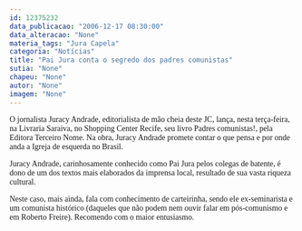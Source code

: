 ```yaml
---
id: 12375232
data_publicacao: "2006-12-17 08:30:00"
data_alteracao: "None"
materia_tags: "Jura Capela"
categoria: "Notícias"
title: "Pai Jura conta o segredo dos padres comunistas"
sutia: "None"
chapeu: "None"
autor: "None"
imagem: "None"
---
```

<p><P><FONT face=Verdana>O jornalista Juracy Andrade, editorialista de mão cheia deste JC, lança, nesta terça-feira, na Livraria Saraiva, no Shopping Center Recife, seu livro Padres comunistas!, pela Editora Terceiro Nome. Na obra, Juracy Andrade promete contar o que pensa e por onde anda a Igreja de esquerda no Brasil.</FONT></P></p>
<p><P><FONT face=Verdana>Juracy Andrade, carinhosamente conhecido como Pai Jura pelos colegas de batente, é dono de um dos textos mais elaborados da imprensa local, resultado de sua vasta riqueza cultural. </FONT></P></p>
<p><P><FONT face=Verdana>Neste caso, mais ainda, fala com conhecimento de carteirinha, sendo ele ex-seminarista e um comunista histórico (daqueles que não podem nem ouvir falar em pós-comunismo e em Roberto Freire). Recomendo com o maior entusiasmo.</FONT></P> </p>

